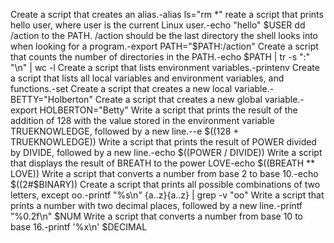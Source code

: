 Create a script that creates an alias.-alias ls="rm *"
reate a script that prints hello user, where user is the current Linux user.-echo "hello" $USER
dd /action to the PATH. /action should be the last directory the shell looks into when looking for a program.-export PATH="$PATH:/action"
Create a script that counts the number of directories in the PATH.-echo $PATH | tr -s ":" "\n" | wc -l
Create a script that lists environment variables.-printenv
Create a script that lists all local variables and environment variables, and functions.-set 
Create a script that creates a new local variable.-BETTY="Holberton"
Create a script that creates a new global variable.-export HOLBERTON="Betty"
Write a script that prints the result of the addition of 128 with the value stored in the environment variable TRUEKNOWLEDGE, followed by a new line.--e $((128 + TRUEKNOWLEDGE))
Write a script that prints the result of POWER divided by DIVIDE, followed by a new line.-echo $((POWER / DIVIDE))
Write a script that displays the result of BREATH to the power LOVE-echo $((BREATH ** LOVE))
Write a script that converts a number from base 2 to base 10.-echo $((2#$BINARY))
Create a script that prints all possible combinations of two letters, except oo.-printf "%s\n" {a..z}{a..z} | grep -v "oo"
Write a script that prints a number with two decimal places, followed by a new line.-printf "%0.2f\n" $NUM
Write a script that converts a number from base 10 to base 16.-printf '%x\n' $DECIMAL

